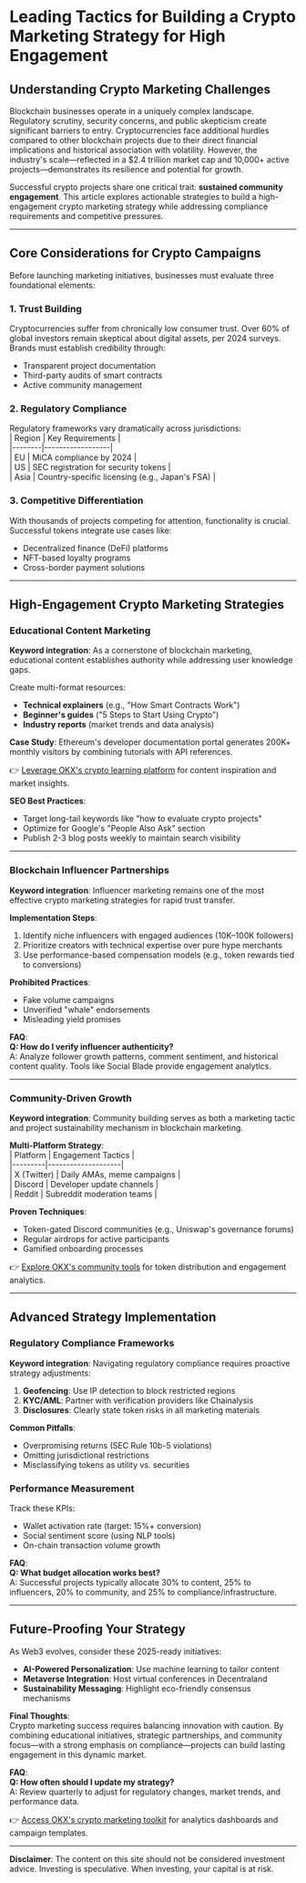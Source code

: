 # Leading Tactics for Building a Crypto Marketing Strategy for High Engagement  

## Understanding Crypto Marketing Challenges  

Blockchain businesses operate in a uniquely complex landscape. Regulatory scrutiny, security concerns, and public skepticism create significant barriers to entry. Cryptocurrencies face additional hurdles compared to other blockchain projects due to their direct financial implications and historical association with volatility. However, the industry's scale—reflected in a $2.4 trillion market cap and 10,000+ active projects—demonstrates its resilience and potential for growth.  

Successful crypto projects share one critical trait: **sustained community engagement**. This article explores actionable strategies to build a high-engagement crypto marketing strategy while addressing compliance requirements and competitive pressures.  

---

## Core Considerations for Crypto Campaigns  

Before launching marketing initiatives, businesses must evaluate three foundational elements:  

### 1. Trust Building  
Cryptocurrencies suffer from chronically low consumer trust. Over 60% of global investors remain skeptical about digital assets, per 2024 surveys. Brands must establish credibility through:  
- Transparent project documentation  
- Third-party audits of smart contracts  
- Active community management  

### 2. Regulatory Compliance  
Regulatory frameworks vary dramatically across jurisdictions:  
| Region | Key Requirements |  
|--------|------------------|  
| EU | MiCA compliance by 2024 |  
| US | SEC registration for security tokens |  
| Asia | Country-specific licensing (e.g., Japan's FSA) |  

### 3. Competitive Differentiation  
With thousands of projects competing for attention, functionality is crucial. Successful tokens integrate use cases like:  
- Decentralized finance (DeFi) platforms  
- NFT-based loyalty programs  
- Cross-border payment solutions  

---

## High-Engagement Crypto Marketing Strategies  

### Educational Content Marketing  

**Keyword integration**: As a cornerstone of blockchain marketing, educational content establishes authority while addressing user knowledge gaps.  

Create multi-format resources:  
- **Technical explainers** (e.g., "How Smart Contracts Work")  
- **Beginner's guides** ("5 Steps to Start Using Crypto")  
- **Industry reports** (market trends and data analysis)  

**Case Study**: Ethereum's developer documentation portal generates 200K+ monthly visitors by combining tutorials with API references.  

👉 [Leverage OKX's crypto learning platform](https://bit.ly/okx-bonus) for content inspiration and market insights.  

**SEO Best Practices**:  
- Target long-tail keywords like "how to evaluate crypto projects"  
- Optimize for Google's "People Also Ask" section  
- Publish 2-3 blog posts weekly to maintain search visibility  

---

### Blockchain Influencer Partnerships  

**Keyword integration**: Influencer marketing remains one of the most effective crypto marketing strategies for rapid trust transfer.  

**Implementation Steps**:  
1. Identify niche influencers with engaged audiences (10K–100K followers)  
2. Prioritize creators with technical expertise over pure hype merchants  
3. Use performance-based compensation models (e.g., token rewards tied to conversions)  

**Prohibited Practices**:  
- Fake volume campaigns  
- Unverified "whale" endorsements  
- Misleading yield promises  

**FAQ**:  
**Q: How do I verify influencer authenticity?**  
A: Analyze follower growth patterns, comment sentiment, and historical content quality. Tools like Social Blade provide engagement analytics.  

---

### Community-Driven Growth  

**Keyword integration**: Community building serves as both a marketing tactic and project sustainability mechanism in blockchain marketing.  

**Multi-Platform Strategy**:  
| Platform | Engagement Tactics |  
|---------|--------------------|  
| X (Twitter) | Daily AMAs, meme campaigns |  
| Discord | Developer update channels |  
| Reddit | Subreddit moderation teams |  

**Proven Techniques**:  
- Token-gated Discord communities (e.g., Uniswap's governance forums)  
- Regular airdrops for active participants  
- Gamified onboarding processes  

👉 [Explore OKX's community tools](https://bit.ly/okx-bonus) for token distribution and engagement analytics.  

---

## Advanced Strategy Implementation  

### Regulatory Compliance Frameworks  

**Keyword integration**: Navigating regulatory compliance requires proactive strategy adjustments:  

1. **Geofencing**: Use IP detection to block restricted regions  
2. **KYC/AML**: Partner with verification providers like Chainalysis  
3. **Disclosures**: Clearly state token risks in all marketing materials  

**Common Pitfalls**:  
- Overpromising returns (SEC Rule 10b-5 violations)  
- Omitting jurisdictional restrictions  
- Misclassifying tokens as utility vs. securities  

### Performance Measurement  

Track these KPIs:  
- Wallet activation rate (target: 15%+ conversion)  
- Social sentiment score (using NLP tools)  
- On-chain transaction volume growth  

**FAQ**:  
**Q: What budget allocation works best?**  
A: Successful projects typically allocate 30% to content, 25% to influencers, 20% to community, and 25% to compliance/infrastructure.  

---

## Future-Proofing Your Strategy  

As Web3 evolves, consider these 2025-ready initiatives:  
- **AI-Powered Personalization**: Use machine learning to tailor content  
- **Metaverse Integration**: Host virtual conferences in Decentraland  
- **Sustainability Messaging**: Highlight eco-friendly consensus mechanisms  

**Final Thoughts**:  
Crypto marketing success requires balancing innovation with caution. By combining educational initiatives, strategic partnerships, and community focus—with a strong emphasis on compliance—projects can build lasting engagement in this dynamic market.  

**FAQ**:  
**Q: How often should I update my strategy?**  
A: Review quarterly to adjust for regulatory changes, market trends, and performance data.  

👉 [Access OKX's crypto marketing toolkit](https://bit.ly/okx-bonus) for analytics dashboards and campaign templates.  

---

**Disclaimer**: The content on this site should not be considered investment advice. Investing is speculative. When investing, your capital is at risk.